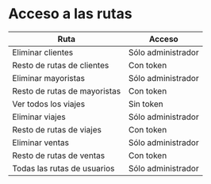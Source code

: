 # Acceso a las rutas

| Ruta | Acceso |
| --- | --- |
| Eliminar clientes | Sólo administrador |
| Resto de rutas de clientes | Con token |
| Eliminar mayoristas | Sólo administrador |
| Resto de rutas de mayoristas | Con token |
| Ver todos los viajes | Sin token |
| Eliminar viajes | Sólo administrador |
| Resto de rutas de viajes | Con token |
| Eliminar ventas | Sólo administrador |
| Resto de rutas de ventas | Con token |
| Todas las rutas de usuarios | Sólo administrador |

